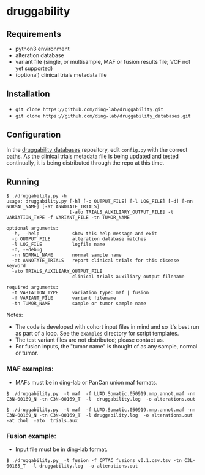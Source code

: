 # druggability

## Requirements
- python3 environment
- alteration database
- variant file (single, or multisample, MAF or fusion results file; VCF not yet supported)
- (optional) clinical trials metadata file

## Installation
- `git clone https://github.com/ding-lab/druggability.git`
- `git clone https://github.com/ding-lab/druggability_databases.git`

## Configuration
In the [druggability_databases](https://github.com/ding-lab/druggability_databases/) repository, edit `config.py` with the correct paths. As the clinical trials metadata file is being updated and tested continually, it is being distributed through the repo at this time.

## Running
```
$ ./druggability.py -h
usage: druggability.py [-h] [-o OUTPUT_FILE] [-l LOG_FILE] [-d] [-nn NORMAL_NAME] [-at ANNOTATE_TRIALS]
                       [-ato TRIALS_AUXILIARY_OUTPUT_FILE] -t VARIATION_TYPE -f VARIANT_FILE -tn TUMOR_NAME

optional arguments:
  -h, --help            show this help message and exit
  -o OUTPUT_FILE        alteration database matches
  -l LOG_FILE           logfile name
  -d, --debug
  -nn NORMAL_NAME       normal sample name
  -at ANNOTATE_TRIALS   report clinical trials for this disease keyword
  -ato TRIALS_AUXILIARY_OUTPUT_FILE
                        clinical trials auxiliary output filename

required arguments:
  -t VARIATION_TYPE     variation type: maf | fusion
  -f VARIANT_FILE       variant filename
  -tn TUMOR_NAME        sample or tumor sample name
```
Notes:
- The code is developed with cohort input files in mind and so it's best run as part of a loop. See the `examples` directory for script templates.
- The test variant files are not distributed; please contact us.
- For fusion inputs, the "tumor name" is thought of as any sample, normal or tumor.

### MAF examples:
- MAFs must be in ding-lab or PanCan union maf formats.
```
$ ./druggability.py  -t maf  -f LUAD.Somatic.050919.mnp.annot.maf -nn C3N-00169_N -tn C3N-00169_T  -l  druggability.log  -o alterations.out
```
```
$ ./druggability.py  -t maf  -f LUAD.Somatic.050919.mnp.annot.maf -nn C3N-00169_N -tn C3N-00169_T  -l druggability.log  -o alterations.out  -at chol  -ato  trials.aux
```

### Fusion example:
- Input file must be in ding-lab format.
```
$ ./druggability.py  -t fusion -f CPTAC_fusions_v0.1.csv.tsv -tn C3L-00165_T  -l druggability.log  -o alterations.out
```
